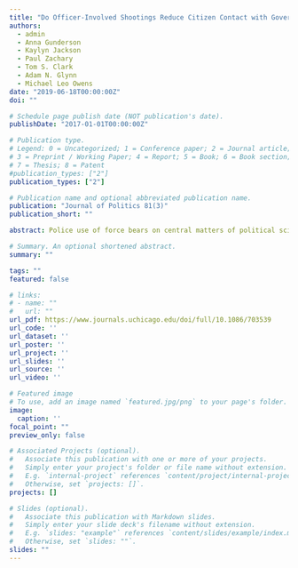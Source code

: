 ```yaml
---
title: "Do Officer-Involved Shootings Reduce Citizen Contact with Government?"
authors:
  - admin
  - Anna Gunderson
  - Kaylyn Jackson
  - Paul Zachary
  - Tom S. Clark
  - Adam N. Glynn
  - Michael Leo Owens
date: "2019-06-18T00:00:00Z"
doi: ""

# Schedule page publish date (NOT publication's date).
publishDate: "2017-01-01T00:00:00Z"

# Publication type.
# Legend: 0 = Uncategorized; 1 = Conference paper; 2 = Journal article;
# 3 = Preprint / Working Paper; 4 = Report; 5 = Book; 6 = Book section;
# 7 = Thesis; 8 = Patent
#publication_types: ["2"]
publication_types: ["2"]

# Publication name and optional abbreviated publication name.
publication: "Journal of Politics 81(3)"
publication_short: ""

abstract: Police use of force bears on central matters of political science, including equality of citizen treatment by government. In light of recent high-profile officer-involved shootings (OIS) that resulted in civilian deaths, we assess whether, conditional on a shooting, a civilian’s race predicts fatality during police-civilian interactions. We combine Los Angeles data on OIS with a novel research design to estimate the causal effects of fatal shootings on citizen-initiated contact with government. Specifically, we examine whether fatal OIS affect citizen contact with the municipal government via use of the emergency 911 and nonemergency 311 call systems in Los Angeles. We find no average effect of OIS on patterns of 911 and 311 call behavior across a wide range of empirical specifications. Our results suggest, contrary to existing evidence, that OIS, in and of themselves, do not substantively change civic behavior, at least not citizen-initiated contact with local government.

# Summary. An optional shortened abstract.
summary: ""

tags: ""
featured: false

# links:
# - name: ""
#   url: ""
url_pdf: https://www.journals.uchicago.edu/doi/full/10.1086/703539
url_code: ''
url_dataset: ''
url_poster: ''
url_project: ''
url_slides: ''
url_source: ''
url_video: ''

# Featured image
# To use, add an image named `featured.jpg/png` to your page's folder. 
image:
  caption: ''
focal_point: ""
preview_only: false

# Associated Projects (optional).
#   Associate this publication with one or more of your projects.
#   Simply enter your project's folder or file name without extension.
#   E.g. `internal-project` references `content/project/internal-project/index.md`.
#   Otherwise, set `projects: []`.
projects: []

# Slides (optional).
#   Associate this publication with Markdown slides.
#   Simply enter your slide deck's filename without extension.
#   E.g. `slides: "example"` references `content/slides/example/index.md`.
#   Otherwise, set `slides: ""`.
slides: ""
---
```

 
  
